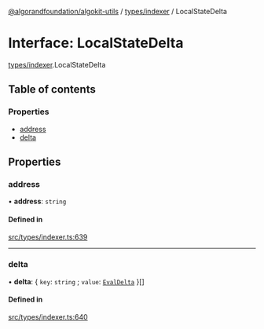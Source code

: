 [@algorandfoundation/algokit-utils](../README.md) / [types/indexer](../modules/types_indexer.md) / LocalStateDelta

# Interface: LocalStateDelta

[types/indexer](../modules/types_indexer.md).LocalStateDelta

## Table of contents

### Properties

- [address](types_indexer.LocalStateDelta.md#address)
- [delta](types_indexer.LocalStateDelta.md#delta)

## Properties

### address

• **address**: `string`

#### Defined in

[src/types/indexer.ts:639](https://github.com/algorandfoundation/algokit-utils-ts/blob/main/src/types/indexer.ts#L639)

___

### delta

• **delta**: \{ `key`: `string` ; `value`: [`EvalDelta`](types_indexer.EvalDelta.md)  }[]

#### Defined in

[src/types/indexer.ts:640](https://github.com/algorandfoundation/algokit-utils-ts/blob/main/src/types/indexer.ts#L640)
